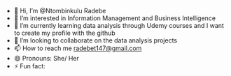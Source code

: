- 👋 Hi, I’m @Ntombinkulu Radebe
- 👀 I’m interested in Information Management and Business Intelligence
- 🌱 I’m currently learning data analysis through Udemy courses and I want to create my profile with the github 
- 💞️ I’m looking to collaborate on the data analysis projects  
- 📫 How to reach me radebet147@gmail.com
- 😄 Pronouns: She/ Her
- ⚡ Fun fact: 

<!---
Ntombinkulu/Ntombinkulu is a ✨ special ✨ repository because its `README.md` (this file) appears on your GitHub profile.
You can click the Preview link to take a look at your changes.
--->
